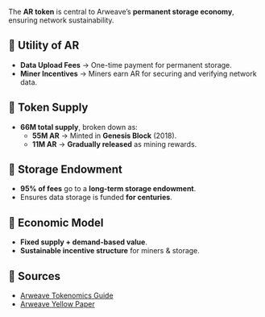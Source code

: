 The **AR token** is central to Arweave’s **permanent storage economy**, ensuring network sustainability.

## 🔹 Utility of AR
- **Data Upload Fees** → One-time payment for permanent storage.
- **Miner Incentives** → Miners earn AR for securing and verifying network data.

## 🔹 Token Supply
- **66M total supply**, broken down as:
  - **55M AR** → Minted in **Genesis Block** (2018).
  - **11M AR** → **Gradually released** as mining rewards.

## 🔹 Storage Endowment
- **95% of fees** go to a **long-term storage endowment**.
- Ensures data storage is funded **for centuries**.

## 🔹 Economic Model
- **Fixed supply + demand-based value**.
- **Sustainable incentive structure** for miners & storage.

## 🔹 Sources
- [Arweave Tokenomics Guide](https://x.com/onlyarweave/status/1725514260795785606)
- [Arweave Yellow Paper](https://www.arweave.org/yellow-paper.pdf)